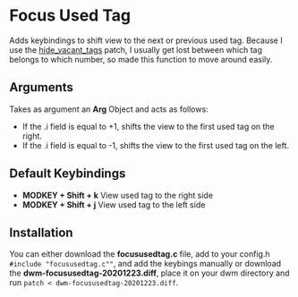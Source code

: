 # Focus Used Tag
Adds keybindings to shift view to the next or previous used tag. 
Because I use the [hide_vacant_tags](https://dwm.suckless.org/patches/hide_vacant_tags/) patch,
I usually get lost between which tag belongs to which number, so made this function to move around easily.

## Arguments
Takes as argument an **Arg** Object and acts as follows:
* If the .i field is equal to +1, shifts the view to the first used tag on the right.
* If the .i field is equal to -1, shifts the view to the first used tag on the left.

## Default Keybindings
* **MODKEY + Shift + k** View used tag to the right side
* **MODKEY + Shift + j** View used tag to the left side 

## Installation
You can either download the **focususedtag.c** file, add to your config.h `#include "focususedtag.c""`,
and add the keybings manually or download the **dwm-focususedtag-20201223.diff**, place it
on your dwm directory and run `patch < dwm-focususedtag-20201223.diff`.
